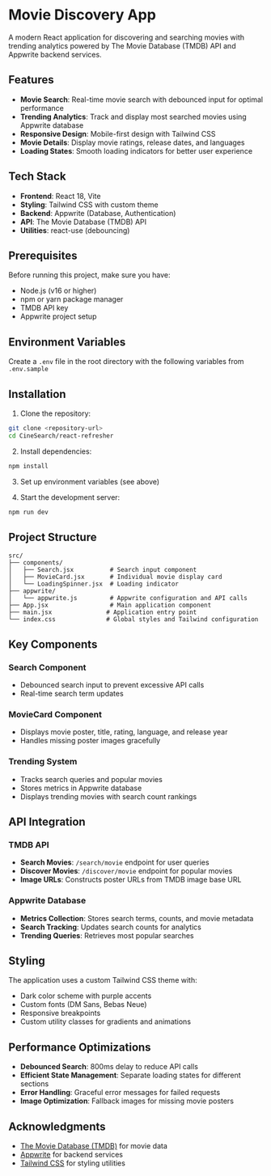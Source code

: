 # Movie Discovery App

A modern React application for discovering and searching movies with trending analytics powered by The Movie Database (TMDB) API and Appwrite backend services.

## Features

- **Movie Search**: Real-time movie search with debounced input for optimal performance
- **Trending Analytics**: Track and display most searched movies using Appwrite database
- **Responsive Design**: Mobile-first design with Tailwind CSS
- **Movie Details**: Display movie ratings, release dates, and languages
- **Loading States**: Smooth loading indicators for better user experience

## Tech Stack

- **Frontend**: React 18, Vite
- **Styling**: Tailwind CSS with custom theme
- **Backend**: Appwrite (Database, Authentication)
- **API**: The Movie Database (TMDB) API
- **Utilities**: react-use (debouncing)

## Prerequisites

Before running this project, make sure you have:

- Node.js (v16 or higher)
- npm or yarn package manager
- TMDB API key
- Appwrite project setup

## Environment Variables

Create a `.env` file in the root directory with the following variables from `.env.sample`

## Installation

1. Clone the repository:
```bash
git clone <repository-url>
cd CineSearch/react-refresher
```

2. Install dependencies:
```bash
npm install
```

3. Set up environment variables (see above)

4. Start the development server:
```bash
npm run dev
```

## Project Structure

```
src/
├── components/
│   ├── Search.jsx          # Search input component
│   ├── MovieCard.jsx       # Individual movie display card
│   └── LoadingSpinner.jsx  # Loading indicator
├── appwrite/
│   └── appwrite.js         # Appwrite configuration and API calls
├── App.jsx                 # Main application component
├── main.jsx               # Application entry point
└── index.css              # Global styles and Tailwind configuration
```

## Key Components

### Search Component
- Debounced search input to prevent excessive API calls
- Real-time search term updates

### MovieCard Component
- Displays movie poster, title, rating, language, and release year
- Handles missing poster images gracefully

### Trending System
- Tracks search queries and popular movies
- Stores metrics in Appwrite database
- Displays trending movies with search count rankings

## API Integration

### TMDB API
- **Search Movies**: `/search/movie` endpoint for user queries
- **Discover Movies**: `/discover/movie` endpoint for popular movies
- **Image URLs**: Constructs poster URLs from TMDB image base URL

### Appwrite Database
- **Metrics Collection**: Stores search terms, counts, and movie metadata
- **Search Tracking**: Updates search counts for analytics
- **Trending Queries**: Retrieves most popular searches

## Styling

The application uses a custom Tailwind CSS theme with:
- Dark color scheme with purple accents
- Custom fonts (DM Sans, Bebas Neue)
- Responsive breakpoints
- Custom utility classes for gradients and animations

## Performance Optimizations

- **Debounced Search**: 800ms delay to reduce API calls
- **Efficient State Management**: Separate loading states for different sections
- **Error Handling**: Graceful error messages for failed requests
- **Image Optimization**: Fallback images for missing movie posters

## Acknowledgments

- [The Movie Database (TMDB)](https://www.themoviedb.org/) for movie data
- [Appwrite](https://appwrite.io/) for backend services
- [Tailwind CSS](https://tailwindcss.com/) for styling utilities
